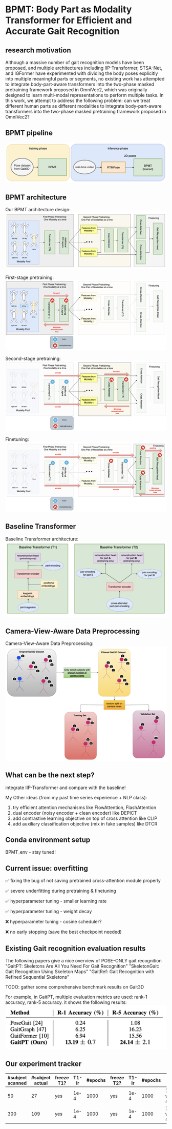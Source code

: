 # BPMT: Body Part as Modality Transformer for Efficient and Accurate Gait Recognition

## research motivation

Although a massive number of gait recognition models have been proposed, and multiple architectures including IIP-Transformer, STSA-Net, and IGFormer have experimented with dividing the body poses explicitly into multiple meaningful parts or segments, no existing work has attempted to integrate body-part-aware transformers into the two-phase masked pretraining framework proposed in OmniVec2, which
was originally designed to learn multi-modal representations to perform multiple tasks. In this work, we attempt to address the following problem: can we treat different human parts as different modalities to integrate body-part-aware transformers into the two-phase masked pretraining framework proposed in OmniVec2?


## BPMT pipeline

![alt text](docs/BPMT_pipeline.png)


## BPMT architecture

Our BPMT architecture design:
![alt text](docs/BPMT.png)

First-stage pretraining:
![alt text](docs/first_stage.png)

Second-stage pretraining:
![alt text](docs/second_stage.png)

Finetuning:
![alt text](docs/finetuning.png)


## Baseline Transformer

Baseline Transformer architecture:
![alt text](docs/baseline_transformer.png)



## Camera-View-Aware Data Preprocessing

Camera-View-Aware Data Preprocessing:
![alt text](docs/camera-view-aware.png)


## What can be the next step?

integrate IIP-Transformer and compare with the baseline!

My Other ideas (from my past time series experience + NLP class):

1. try efficient attention mechanisms like FlowAttention, FlashAttention
2. dual encoder (noisy encoder + clean encoder) like DEPICT
3. add contrastive learning objective on top of cross attention like CLIP
4. add auxiliary classification objective (mix in fake samples) like DTCR

## Conda environment setup

BPMT_env - stay tuned!

## Current issue: overfitting

✅ fixing the bug of not saving pretrained cross-attention module properly

✅ severe underfitting during pretraining & finetuning

✅ hyperparameter tuning - smaller learning rate

✅ hyperparameter tuning - weight decay

❌ hyperparameter tuning - cosine scheduler?

❌ no early stopping (save the best checkpoint needed)


## Existing Gait recognition evaluation results 

The following papers give a nice overview of POSE-ONLY gait recognition
"GaitPT: Skeletons Are All You Need For Gait Recognition"
"SkeletonGait: Gait Recognition Using Skeleton Maps"
"GaitRef: Gait Recognition with Refined Sequential Skeletons"



TODO: gather some comprehensive benchmark results on Gait3D

For example, in GaitPT, multiple evaluation metrics are used: rank-1 accuracy, rank-5 accuracy. it shows the following results:
![alt text](docs/existing_results.png)







## Our experiment tracker

| #subject scanned | #subject actual | freeze T1? | T1-lr | #epochs | freeze T2? | T1-lr | #epochs | ft-lr | ft-#epochs | R1-acc | R5-acc |
|------------------|------------------|------------|--------|-------------|-------------|--------|-------------|----------------|--------------------|--------------|--------------|
| 50 | 27 | yes | 1e-4 | 1000 | yes | 1e-4 | 1000 | 1e-5, wd=1e-4 | 130 | 26% | TBD |             
| 300 | 109 | yes | 1e-4 | 1000 | yes | 1e-4 | 1000 | 1e-5, wd=1e-4 | 130 | TBD | TBD |